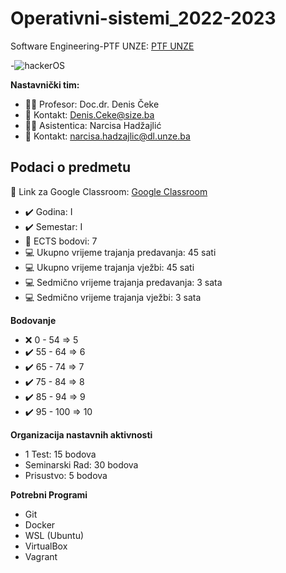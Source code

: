 # Operativni-sistemi_2022-2023
Software Engineering-PTF UNZE: [PTF UNZE](www.ptf.unze.ba)

-![hackerOS](https://user-images.githubusercontent.com/75080129/222385568-8b7d2758-ffa2-4ab7-ac9a-bb0ffa37d193.jpg)

**Nastavnički tim:**
- 👨‍🏫 Profesor: Doc.dr. Denis Čeke
- 📧 Kontakt: Denis.Ceke@size.ba
- 👨‍💻 Asistentica: Narcisa Hadžajlić
- 📧 Kontakt: narcisa.hadzajlic@dl.unze.ba

**Podaci o predmetu**
---
🔗 Link za Google Classroom:
[Google Classroom](https://classroom.google.com/c/NTk0OTE2NDI3MDk3)

- ✔️ Godina: I
- ✔️ Semestar: I
- 📢 ECTS bodovi: 7
- 💻 Ukupno vrijeme trajanja predavanja: 45 sati
- 💻 Ukupno vrijeme trajanja vježbi: 45 sati
- 💻 Sedmično vrijeme trajanja predavanja: 3 sata
- 💻 Sedmično vrijeme trajanja vježbi: 3 sata

**Bodovanje**
- ❌ 0 - 54 => 5
- ✔️ 55 - 64 => 6
- ✔️ 65 - 74 => 7
- ✔️ 75 - 84 => 8
- ✔️ 85 - 94 => 9
- ✔️ 95 - 100 => 10

**Organizacija nastavnih aktivnosti**
- 1 Test: 15 bodova
- Seminarski Rad: 30 bodova
- Prisustvo: 5 bodova

**Potrebni Programi**
- Git
- Docker
- WSL (Ubuntu)
- VirtualBox
- Vagrant
